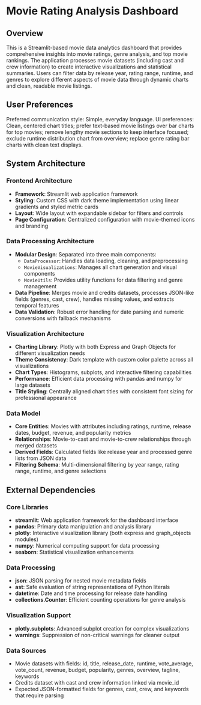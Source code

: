 # Movie Rating Analysis Dashboard

## Overview

This is a Streamlit-based movie data analytics dashboard that provides comprehensive insights into movie ratings, genre analysis, and top movie rankings. The application processes movie datasets (including cast and crew information) to create interactive visualizations and statistical summaries. Users can filter data by release year, rating range, runtime, and genres to explore different aspects of movie data through dynamic charts and clean, readable movie listings.

## User Preferences

Preferred communication style: Simple, everyday language.
UI preferences: Clean, centered chart titles; prefer text-based movie listings over bar charts for top movies; remove lengthy movie sections to keep interface focused; exclude runtime distribution chart from overview; replace genre rating bar charts with clean text displays.

## System Architecture

### Frontend Architecture
- **Framework**: Streamlit web application framework
- **Styling**: Custom CSS with dark theme implementation using linear gradients and styled metric cards
- **Layout**: Wide layout with expandable sidebar for filters and controls
- **Page Configuration**: Centralized configuration with movie-themed icons and branding

### Data Processing Architecture
- **Modular Design**: Separated into three main components:
  - `DataProcessor`: Handles data loading, cleaning, and preprocessing
  - `MovieVisualizations`: Manages all chart generation and visual components
  - `MovieUtils`: Provides utility functions for data filtering and genre management
- **Data Pipeline**: Merges movie and credits datasets, processes JSON-like fields (genres, cast, crew), handles missing values, and extracts temporal features
- **Data Validation**: Robust error handling for date parsing and numeric conversions with fallback mechanisms

### Visualization Architecture
- **Charting Library**: Plotly with both Express and Graph Objects for different visualization needs
- **Theme Consistency**: Dark template with custom color palette across all visualizations
- **Chart Types**: Histograms, subplots, and interactive filtering capabilities
- **Performance**: Efficient data processing with pandas and numpy for large datasets
- **Title Styling**: Centrally aligned chart titles with consistent font sizing for professional appearance

### Data Model
- **Core Entities**: Movies with attributes including ratings, runtime, release dates, budget, revenue, and popularity metrics
- **Relationships**: Movie-to-cast and movie-to-crew relationships through merged datasets
- **Derived Fields**: Calculated fields like release year and processed genre lists from JSON data
- **Filtering Schema**: Multi-dimensional filtering by year range, rating range, runtime, and genre selections

## External Dependencies

### Core Libraries
- **streamlit**: Web application framework for the dashboard interface
- **pandas**: Primary data manipulation and analysis library
- **plotly**: Interactive visualization library (both express and graph_objects modules)
- **numpy**: Numerical computing support for data processing
- **seaborn**: Statistical visualization enhancements

### Data Processing
- **json**: JSON parsing for nested movie metadata fields
- **ast**: Safe evaluation of string representations of Python literals
- **datetime**: Date and time processing for release date handling
- **collections.Counter**: Efficient counting operations for genre analysis

### Visualization Support
- **plotly.subplots**: Advanced subplot creation for complex visualizations
- **warnings**: Suppression of non-critical warnings for cleaner output

### Data Sources
- Movie datasets with fields: id, title, release_date, runtime, vote_average, vote_count, revenue, budget, popularity, genres, overview, tagline, keywords
- Credits dataset with cast and crew information linked via movie_id
- Expected JSON-formatted fields for genres, cast, crew, and keywords that require parsing